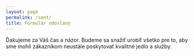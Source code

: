 ```yaml
---
layout: page
permalink: /sent/
title: Formulár odoslaný
---
```


Ďakujeme za Váš čas a názor. Budeme sa snažiť urobiť všetko pre to, aby sme mohli zákazníkom neustále poskytovať kvalitné jedlo a služby.
